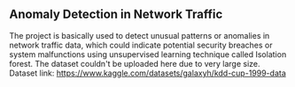 ## Anomaly Detection in Network Traffic

The project is basically used to detect unusual patterns or anomalies in network traffic data, which could indicate potential security breaches or system malfunctions using unsupervised learning technique
called Isolation forest.
The dataset couldn't be uploaded here due to very large size.
Dataset link: https://www.kaggle.com/datasets/galaxyh/kdd-cup-1999-data
